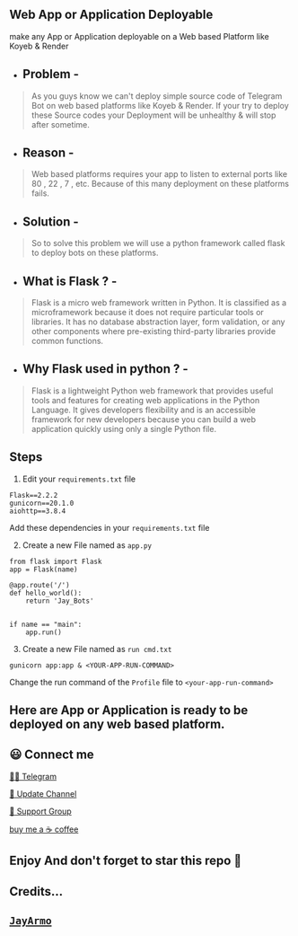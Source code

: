 ## Web App or Application Deployable
make any App or Application deployable on a Web based Platform like Koyeb & Render


* ## Problem -
> As you guys know we can't deploy simple source code of Telegram Bot on web based platforms like Koyeb & Render.
If your try to deploy these Source codes your Deployment will be unhealthy & will stop after sometime.

* ## Reason - 
> Web based platforms requires your app to listen to external ports like 80 , 22 , 7 , etc.
Because of this many deployment on these platforms fails.

* ## Solution - 
> So to solve this problem we will use a python framework called flask to deploy bots on these platforms.

* ## What is Flask ? -
> Flask is a micro web framework written in Python. It is classified as a microframework because it does not require particular tools or libraries. It has no database abstraction layer, form validation, or any other components where pre-existing third-party libraries provide common functions.

* ## Why Flask used in python ? -
> Flask is a lightweight Python web framework that provides useful tools and features for creating web applications in the Python Language. It gives developers flexibility and is an accessible framework for new developers because you can build a web application quickly using only a single Python file.

## Steps
1) Edit your `requirements.txt` file
```
Flask==2.2.2
gunicorn==20.1.0
aiohttp==3.8.4
```
Add these dependencies in your `requirements.txt` file

2) Create a new File named as `app.py`
```
from flask import Flask
app = Flask(name)

@app.route('/')
def hello_world():
    return 'Jay_Bots'


if name == "main":
    app.run()
```

3) Create a new File named as `run cmd.txt`
```
gunicorn app:app & <YOUR-APP-RUN-COMMAND>
```
Change the run command of the `Profile` file to `<your-app-run-command>`

## Here are App or Application is ready to be deployed on any web based platform.

## 😃 Connect me
[🧑‍💻 Telegram](https://telegram.me/JayArmo)

[📢 Update Channel](https://telegram.me/Jay_Bots)

[💬 Support Group](https://telegram.me/Jay_Bots_Support)

[buy me a ☕ coffee](https://www.buymeacoffee.com/jayarmo)


## Enjoy And don't forget to star this repo 🙂


## Credits...
[`JayArmo`](https://github.com/JayArmo)
-----
